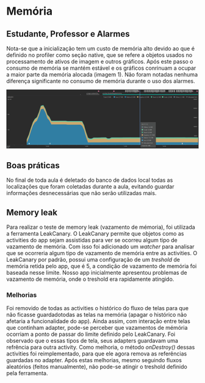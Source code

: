# Memória

## Estudante, Professor e Alarmes

Nota-se que a inicialização tem um custo de memória alto devido ao que é definido no profiler como seção native,
que se refere a objetos usados no processamento de ativos de imagem e outros gráficos. Após este passo
o consumo de memória se mantém estável e os gráficos conrinuam a ocupar a maior parte da memória alocada (imagem 1).
Não foram notadas nenhuma diferença significante no consumo de memória durante o uso dos alarmes.

![Image](/attachments/memory.png)

## Boas práticas
No final de toda aula é deletado do banco de dados local todas as localizações que foram coletadas durante a aula, 
evitando guardar informações desnecessárias que não serão utilizadas mais.

## Memory leak

Para realizar o teste de memory leak (vazamento de mémoria), foi utilizada a ferramenta LeakCanary. O LeakCanary 
permite que objetos como as activities do app sejam assistidas para ver se ocorreu algum tipo de vazamento de memória.
Com isso foi adicionado um _watcher_ para analisar que se ocorreria algum tipo de vazamento de memória entre as activities.
O LeakCanary por padrão, possui uma configuração de um _treshold_ de memória retida pelo app, que é 5, a condição de 
vazamento de memória foi baseada nesse limite. Nosso app inicialmente apresentou problemas de vazamento de memória, onde 
o treshold era rapidamente atingido.

### Melhorias

Foi removido de todas as activities o histórico do fluxo de telas para que não ficasse guardadotodas as 
telas na memória (apagar o histórico não afetaria a funcionalidade do app). Ainda assim, com interação entre telas que 
continham adapter, pode-se perceber que vazamentos de mémória ocorriam a ponto de passar do limite definido pelo LeakCanary. 
Foi observado que o essas tipos de tela, seus adapters guardavam uma refrência para outra activity. Como melhoria, o método _onDestroy()_ 
dessas activities foi reimplementado, para que ele agora remova as referências guardadas no adapter. Após estas melhorias, mesmo seguindo
 fluxos aleatórios (feitos manualmente), não pode-se atingir o treshold definido pela ferramenta.